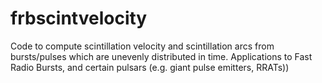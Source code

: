 # frbscintvelocity
Code to compute scintillation velocity and scintillation arcs from bursts/pulses which are unevenly distributed in time.  Applications to Fast Radio Bursts, and certain pulsars (e.g. giant pulse emitters, RRATs))
